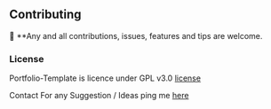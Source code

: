 ## Contributing
:loudspeaker:  **Any and all contributions, issues, features and tips are welcome.

### License
Portfolio-Template is licence under GPL v3.0 [license](https://github.com/PrathmeshSadake/prathmeshsadake.github.io/blob/master/LICENSE)

Contact
For any Suggestion / Ideas ping me [here](https://twitter.com/prathmeshSadake)
